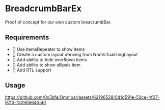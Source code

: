 # BreadcrumbBarEx

Proof of concept for our own custom breacrumbBar.

## Requirements

- [] Use ItemsRepeater to show items
- [] Create a custom layout deriving from NonVirtualizingLayout
- [] Add ability to hide overflown items
- [] Add ability to show ellipsis item
- [] Add RTL support

## Usage

https://github.com/0x5bfa/Omnibar/assets/62196528/0d1d591e-50ce-4f27-97f3-f32906643561
